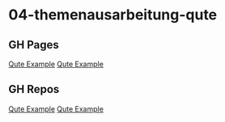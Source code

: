# 04-themenausarbeitung-qute

## GH Pages

[Qute Example](https://davidenkovic.github.io/qute-example/)
[Qute Example](https://davidenkovic.github.io/qute-slides/)

## GH Repos

[Qute Example](https://github.com/davidenkovic/qute-example/)
[Qute Example](https://github.com/davidenkovic/qute-slides/)
